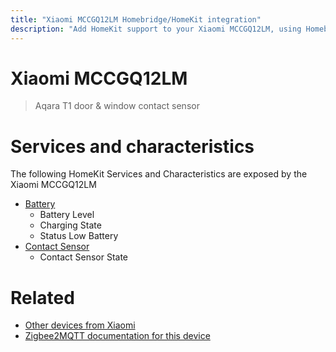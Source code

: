 ```yaml
---
title: "Xiaomi MCCGQ12LM Homebridge/HomeKit integration"
description: "Add HomeKit support to your Xiaomi MCCGQ12LM, using Homebridge, Zigbee2MQTT and homebridge-z2m."
---
```

<!---
This file has been GENERATED using src/docgen/docgen.ts
DO NOT EDIT THIS FILE MANUALLY!
-->
# Xiaomi MCCGQ12LM
> Aqara T1 door & window contact sensor


# Services and characteristics
The following HomeKit Services and Characteristics are exposed by
the Xiaomi MCCGQ12LM

* [Battery](../../battery.md)
  * Battery Level
  * Charging State
  * Status Low Battery
* [Contact Sensor](../../sensors.md)
  * Contact Sensor State


# Related
* [Other devices from Xiaomi](../index.md#xiaomi)
* [Zigbee2MQTT documentation for this device](https://www.zigbee2mqtt.io/devices/MCCGQ12LM.html)